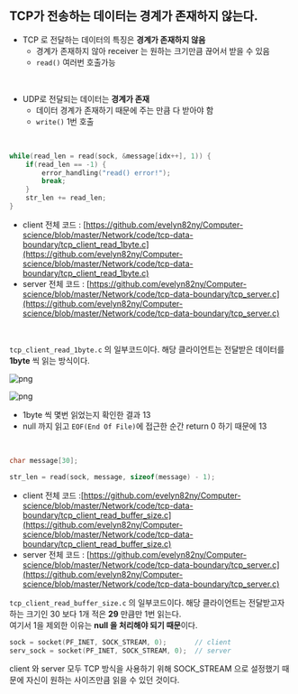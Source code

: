 ## TCP가 전송하는 데이터는 경계가 존재하지 않는다.

- TCP 로 전달하는 데이터의 특징은 **경계가 존재하지 않음**
  - 경계가 존재하지 않아 receiver 는 원하는 크기만큼 끊어서 받을 수 있음
  - ```read()``` 여러번 호출가능
<br>

- UDP로 전달되는 데이터는 **경계가 존재**
  - 데이터 경계가 존재하기 때문에 주는 만큼 다 받아야 함
  - ```write()``` 1번 호출

<br>

```c
while(read_len = read(sock, &message[idx++], 1)) {
    if(read_len == -1) {
		error_handling("read() error!");
		break;
	}
	str_len += read_len;
}
```

- client 전체 코드 : [https://github.com/evelyn82ny/Computer-science/blob/master/Network/code/tcp-data-boundary/tcp_client_read_1byte.c](https://github.com/evelyn82ny/Computer-science/blob/master/Network/code/tcp-data-boundary/tcp_client_read_1byte.c)
- server 전체 코드 : [https://github.com/evelyn82ny/Computer-science/blob/master/Network/code/tcp-data-boundary/tcp_server.c](https://github.com/evelyn82ny/Computer-science/blob/master/Network/code/tcp-data-boundary/tcp_server.c)

<br>

```tcp_client_read_1byte.c``` 의 일부코드이다. 해당 클라이언트는 전달받은 데이터를 **1byte** 씩 읽는 방식이다.<br>

![png](/Network/_img/tcp_result.png)<br>

![png](/Network/_img/helloworld_length.png)<br>

- 1byte 씩 몇번 읽었는지 확인한 결과 13
- null 까지 읽고 ```EOF(End Of File)```에 접근한 순간 return 0 하기 때문에 13

<br>

```c
char message[30];

str_len = read(sock, message, sizeof(message) - 1);
```

- client 전체 코드 :[https://github.com/evelyn82ny/Computer-science/blob/master/Network/code/tcp-data-boundary/tcp_client_read_buffer_size.c](https://github.com/evelyn82ny/Computer-science/blob/master/Network/code/tcp-data-boundary/tcp_client_read_buffer_size.c)
- server 전체 코드 : [https://github.com/evelyn82ny/Computer-science/blob/master/Network/code/tcp-data-boundary/tcp_server.c](https://github.com/evelyn82ny/Computer-science/blob/master/Network/code/tcp-data-boundary/tcp_server.c)

```tcp_client_read_buffer_size.c``` 의 일부코드이다. 해당 클라이언트는 전달받고자 하는 크기인 30 보다 1개 적은 **29** 만큼만 1번 읽는다.<br>
여기서 1을 제외한 이유는 **null 을 처리해야 되기 때문**이다.<br>

```c
sock = socket(PF_INET, SOCK_STREAM, 0);       // client
serv_sock = socket(PF_INET, SOCK_STREAM, 0);  // server
```
client 와 server 모두 TCP 방식을 사용하기 위해 SOCK_STREAM 으로 설정했기 때문에 자신이 원하는 사이즈만큼 읽을 수 있던 것이다.